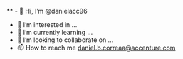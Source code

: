 ** - 👋 Hi, I’m @danielacc96
- 👀 I’m interested in ...
- 🌱 I’m currently learning ...
- 💞️ I’m looking to collaborate on ...
- 📫 How to reach me daniel.b.correaa@accenture.com
